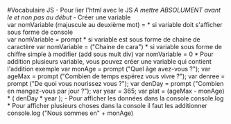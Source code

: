 #Vocabulaire JS
    - Pour lier l'html avec le JS *A mettre ABSOLUMENT avant le </body> et non pas au début*
        <script src="lenomdufichierjs.js" type="text/javascript"></script>
    - Créer une variable  
      var nomVariable (majuscule au deuxième mot) =
        * si variable doit s'afficher sous forme de console   
          var nomVariable = prompt
        * si variable est sous forme de chaine de caractère
          var nomVariable = ("Chaine de cara")
        * si variable sous forme de chiffre simple à modifier (add sous mult div)
          var nomVariable = 0
        *  Pour addition plusieurs variable, vous pouvez créer une variable qui  contient l'addition exemple
                          var monAge = prompt ("Quel âge avez-vous ?");
                          var ageMax = prompt ("Combien de temps espérez vous vivre ?");
                          var denree = prompt ("De quoi vous nourissez vous ?");
                          var denDay = prompt ("Combien en mangez-vous par jour ?");
                          var year   = 365;
                          var plat = (ageMax - monAge) * ( denDay * year );
    - Pour afficher les données dans la console console.log
        * Pour afficher plusieurs choses dans la console il faut les additionner
          console.log ("Nous sommes en" + monAge)

  
